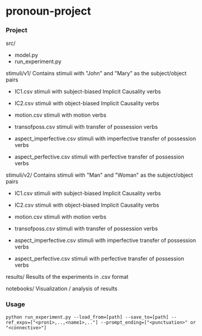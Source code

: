 # pronoun-project

### Project
src/
- model.py
- run_experiment.py

stimuli/v1/
Contains stimuli with "John" and "Mary" as the subject/object pairs

- IC1.csv 
stimuli with subject-biased Implicit Causality verbs

- IC2.csv 
stimuli with object-biased Implicit Causality verbs

- motion.csv 
stimuli with motion verbs

- transofposs.csv
stimuli with transfer of possession verbs 

- aspect_imperfective.csv
stimuli with imperfective transfer of possession verbs

- aspect_perfective.csv
stimuli with perfective transfer of possession verbs

stimuli/v2/
Contains stimuli with "Man" and "Woman" as the subject/object pairs

- IC1.csv 
stimuli with subject-biased Implicit Causality verbs

- IC2.csv 
stimuli with object-biased Implicit Causality verbs

- motion.csv 
stimuli with motion verbs

- transofposs.csv
stimuli with transfer of possession verbs 

- aspect_imperfective.csv
stimuli with imperfective transfer of possession verbs

- aspect_perfective.csv
stimuli with perfective transfer of possession verbs


results/
Results of the experiments in .csv format

notebooks/
Visualization / analysis of results 


### Usage
```python run_experiment.py --load_from=[path] --save_to=[path] --ref_exps=["<pron1>,..,<name1>,.."] --prompt_ending=["<punctuation>" or "<connective>"]```


